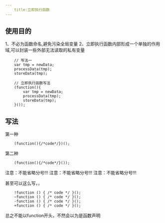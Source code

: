 ```yaml
---
    title:立即执行函数
---
```


## 使用目的
1、不必为函数命名,避免污染全局变量
2、立即执行函数内部形成一个单独的作用域,可以封装一些外部无法读取的私有变量
```
    // 写法一
    var tmp = newData;
    processData(tmp);
    storeData(tmp);

    // 立即执行函数写法
    (function(){
        var tmp = newData;
        processData(tmp);
        storeData(tmp);
    }());
```

## 写法
第一种
```
    (function(){/*code*/})();
```

第二种
```
    (function(){/*code*/}());
```
注意：不能省略分号!!!
注意：不能省略分号!!!
注意：不能省略分号!!!

甚至可以这么写，，
```
    !function () { /* code */ }();
    ~function () { /* code */ }();
    -function () { /* code */ }();
    +function () { /* code */ }();
```
总之不能以function开头，不然会以为是函数声明

